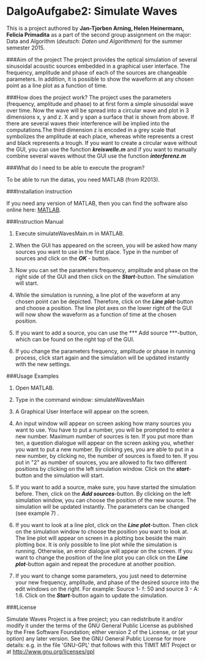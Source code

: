 DalgoAufgabe2: Simulate Waves
===================

This is a project authored by **Jan-Tjorben Arning, Helen Heinermann, Felicia Primadita** as a part of the second group assignment on the major: Data and Algorithm (*deutsch: Daten und Algorithmen*) for the summer semester 2015.

###Aim of the project
The project provides the optical simulation of several sinusoidal acoustic sources embedded in a graphical user interface. The frequency, amplitude and phase of each of the sources are changeable parameters. In addition, it is possible to show the waveform at any chosen point as a line plot as a function of time. 

###How does the project work?
The project uses the parameters (frequency, amplitude and phase) to at first form a simple sinusoidal wave over time. Now the wave will be spread into a circular wave and plot in 3 dimensions x, y and z. X and y span a surface that is shown from above. If there are several waves their interference will be implied into the computations.The third dimension z is encoded in a grey scale that symbolizes the amplitude at each place, whereas white represents a crest and black represents a trough. If you want to create a circular wave without the GUI, you can use the function ***kreiswelle.m*** and if you want to manually combine several waves without the GUI use the function ***interferenz.m***

###What do I need to be able to execute the program?

To be able to run the datas, you need MATLAB (from R2013).

###Installation instruction

If you need any version of MATLAB, then you can find the software also online here:  [MATLAB](http://de.mathworks.com/products/matlab/whatsnew.html?s_tid=tb_15a).

###Instruction Manual
 1. Execute simulateWavesMain.m in MATLAB.
 
 2. When the GUI has appeared on the screen, you will be asked how many sources you want to use in the first place. Type in the number of sources and click on the ***OK*** - button.
 
 3. Now you can set the parameters frequency, amplitude and phase on the right side of the GUI and then click on the ***Start***-button. The simulation will start.
 
 4. While the simulation is running, a line plot of the waveform at any chosen point can be depicted. Therefore, click on the  ***Line plot***-button and choose a position. The line plot axes on the lower right of the GUI will now show the waveform as a function of time at the chosen position.
 
 5. If you want to add a source, you can use the *** Add source ***-button, which can be found on the right top of the GUI.
 
 6. If you change the parameters frequency, amplitude or phase in running process, click start again and the simulation will be updated instantly with the new settings.
  

###Usage Examples
1. Open MATLAB. 

2. Type in the command window: simulateWavesMain

3. A Graphical User Interface will appear on the screen. 

4. An input window will appear on screen asking how many sources you want to use. You have to put a number, you will be prompted to enter a new number. Maximum number of sources is ten. If you put more than ten, a question dialogue will appear on the screen asking you, whether you want to put a new number. By clicking yes, you are able to put in a new number, by clicking no, the number of sources is fixed to ten. If you put in "2" as number of sources, you are allowed to fix two different positions by clicking on the left simulation window. Click on the ***start***- button and the simulation will start.

5. If you want to add a source, make sure, you have started the simulation before. Then, click on the ***Add sources***-button. By clicking on the left simulation window, you can choose the position of the new source. The simulation will be updated instantly. The parameters can be changed (see example 7) .

6. If you want to look at a line plot, click on the ***Line plot***-button. Then click on the simulation window to choose the position you want to look at. The line plot will appear on screen in a plotting box beside the main plotting box. It is only possible to line plot while the simulation is running. Otherwise, an error dialogue will appear on the screen. If you want to change the position of the line plot you can click on the ***Line plot***-button again and repeat the procedure at another position. 

7. If you want to change some parameters, you just need to determine your new frequency, amplitude, and phase of the desired source into the edit windows on the right. For example: Source 1- f: 50 and source 3 - A: 1.6. Click on the ***Start***-button again to update the simulation.

###License

Simulate Waves Project is a free project; you can redistribute it and/or modify it under the terms of the GNU General Public License as published by the Free Software Foundation; either version 2 of the License, or (at your option) any later version.  See the GNU General Public License for more details: e.g. in the file 'GNU-GPL' that follows with this TIMIT MIT Project or at http://www.gnu.org/licenses/gpl
